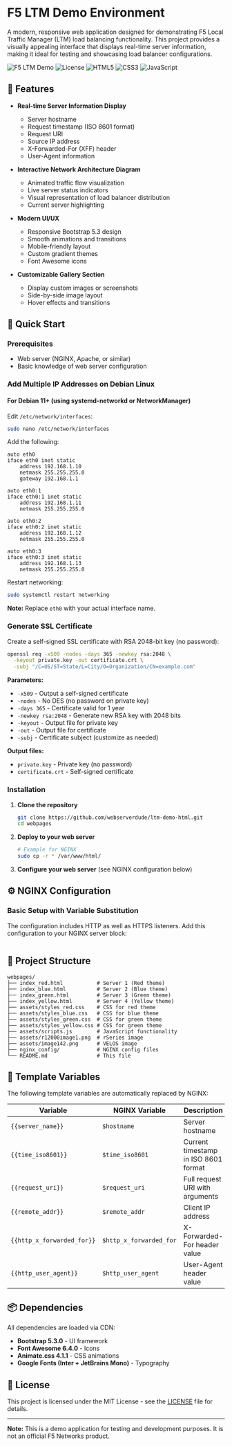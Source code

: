 # F5 LTM Demo Environment

A modern, responsive web application designed for demonstrating F5 Local Traffic Manager (LTM) load balancing functionality. This project provides a visually appealing interface that displays real-time server information, making it ideal for testing and showcasing load balancer configurations.

![F5 LTM Demo](https://img.shields.io/badge/demo-live-brightgreen) ![License](https://img.shields.io/badge/license-MIT-blue) ![HTML5](https://img.shields.io/badge/HTML5-E34F26?logo=html5&logoColor=white) ![CSS3](https://img.shields.io/badge/CSS3-1572B6?logo=css3&logoColor=white) ![JavaScript](https://img.shields.io/badge/JavaScript-F7DF1E?logo=javascript&logoColor=black)

## 🌟 Features

- **Real-time Server Information Display**
  - Server hostname
  - Request timestamp (ISO 8601 format)
  - Request URI
  - Source IP address
  - X-Forwarded-For (XFF) header
  - User-Agent information

- **Interactive Network Architecture Diagram**
  - Animated traffic flow visualization
  - Live server status indicators
  - Visual representation of load balancer distribution
  - Current server highlighting

- **Modern UI/UX**
  - Responsive Bootstrap 5.3 design
  - Smooth animations and transitions
  - Mobile-friendly layout
  - Custom gradient themes
  - Font Awesome icons

- **Customizable Gallery Section**
  - Display custom images or screenshots
  - Side-by-side image layout
  - Hover effects and transitions

## 🚀 Quick Start

### Prerequisites

- Web server (NGINX, Apache, or similar)
- Basic knowledge of web server configuration

### Add Multiple IP Addresses on Debian Linux

#### For Debian 11+ (using systemd-networkd or NetworkManager)

Edit `/etc/network/interfaces`:
```bash
sudo nano /etc/network/interfaces
```

Add the following:
```
auto eth0
iface eth0 inet static
    address 192.168.1.10
    netmask 255.255.255.0
    gateway 192.168.1.1

auto eth0:1
iface eth0:1 inet static
    address 192.168.1.11
    netmask 255.255.255.0

auto eth0:2
iface eth0:2 inet static
    address 192.168.1.12
    netmask 255.255.255.0

auto eth0:3
iface eth0:3 inet static
    address 192.168.1.13
    netmask 255.255.255.0
```

Restart networking:
```bash
sudo systemctl restart networking
```

**Note:** Replace `eth0` with your actual interface name.

### Generate SSL Certificate

Create a self-signed SSL certificate with RSA 2048-bit key (no password):
```bash
openssl req -x509 -nodes -days 365 -newkey rsa:2048 \
  -keyout private.key -out certificate.crt \
  -subj "/C=US/ST=State/L=City/O=Organization/CN=example.com"
```

**Parameters:**
- `-x509` - Output a self-signed certificate
- `-nodes` - No DES (no password on private key)
- `-days 365` - Certificate valid for 1 year
- `-newkey rsa:2048` - Generate new RSA key with 2048 bits
- `-keyout` - Output file for private key
- `-out` - Output file for certificate
- `-subj` - Certificate subject (customize as needed)

**Output files:**
- `private.key` - Private key (no password)
- `certificate.crt` - Self-signed certificate

### Installation

1. **Clone the repository**
   ```bash
   git clone https://github.com/webserverdude/ltm-demo-html.git
   cd webpages
   ```
2. **Deploy to your web server**
   ```bash
   # Example for NGINX
   sudo cp -r * /var/www/html/
   ```

3. **Configure your web server** (see NGINX configuration below)

## ⚙️ NGINX Configuration

### Basic Setup with Variable Substitution

The configuration includes HTTP as well as HTTPS listeners.
Add this configuration to your NGINX server block:

```
```

## 📁 Project Structure

```
webpages/
├── index_red.html           # Server 1 (Red theme)
├── index_blue.html          # Server 2 (Blue theme)
├── index_green.html         # Server 3 (Green theme)
├── index_yellow.html        # Server 4 (Yellow theme)
├── assets/styles_red.css    # CSS for red theme
├── assets/styles_blue.css   # CSS for blue theme
├── assets/styles_green.css  # CSS for green theme
├── assets/styles_yellow.css # CSS for green theme
├── assets/scripts.js        # JavaScript functionality
├── assets/r12000image1.png  # rSeries image
├── assets/image142.png      # VELOS image
├── nginx_config/            # NGINX config files
└── README.md                # This file
```

## 🔧 Template Variables

The following template variables are automatically replaced by NGINX:

| Variable | NGINX Variable | Description |
|----------|----------------|-------------|
| `{{server_name}}` | `$hostname` | Server hostname |
| `{{time_iso8601}}` | `$time_iso8601` | Current timestamp in ISO 8601 format |
| `{{request_uri}}` | `$request_uri` | Full request URI with arguments |
| `{{remote_addr}}` | `$remote_addr` | Client IP address |
| `{{http_x_forwarded_for}}` | `$http_x_forwarded_for` | X-Forwarded-For header value |
| `{{http_user_agent}}` | `$http_user_agent` | User-Agent header value |

## 📦 Dependencies

All dependencies are loaded via CDN:

- **Bootstrap 5.3.0** - UI framework
- **Font Awesome 6.4.0** - Icons
- **Animate.css 4.1.1** - CSS animations
- **Google Fonts (Inter + JetBrains Mono)** - Typography

## 📝 License

This project is licensed under the MIT License - see the [LICENSE](LICENSE) file for details.

---

**Note:** This is a demo application for testing and development purposes. It is not an official F5 Networks product.